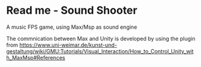 # Read me - Sound Shooter

A music FPS game, using Max/Msp as sound engine

The commnication between Max and Unity is developed by using the plugin from https://www.uni-weimar.de/kunst-und-gestaltung/wiki/GMU:Tutorials/Visual_Interaction/How_to_Control_Unity_with_MaxMsp#References
